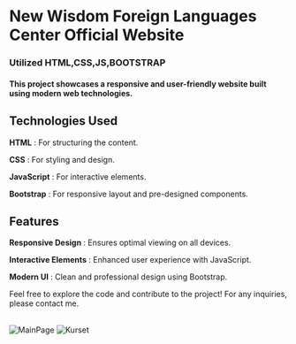 # New Wisdom Foreign Languages Center Official Website 
### Utilized HTML,CSS,JS,BOOTSTRAP 
#### This project showcases a responsive and user-friendly website built using modern web technologies.

Technologies Used
---
**HTML** : For structuring the content.

**CSS** : For styling and design.

**JavaScript** : For interactive elements.

**Bootstrap** : For responsive layout and pre-designed components.


Features
---
**Responsive Design** : Ensures optimal viewing on all devices.

**Interactive Elements** : Enhanced user experience with JavaScript.

**Modern UI** : Clean and professional design using Bootstrap.

Feel free to explore the code and contribute to the project! For any inquiries, please contact me.  
<br>




![MainPage](https://github.com/user-attachments/assets/e8f7b2db-f5a6-4e39-a60e-d7ab3e1f37ed)
![Kurset](https://github.com/user-attachments/assets/83f4d4fa-e741-4c7c-b1df-ab4608864670)

